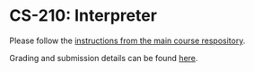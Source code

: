 # CS-210: Interpreter

Please follow the [instructions from the main course
respository](https://gitlab.epfl.ch/lamp/cs-210-functional-programming-2019/blob/master/week12/00-homework9.md).

Grading and submission details can be found [here](https://gitlab.epfl.ch/lamp/cs-210-functional-programming-2019/blob/master/week1/02-grading-and-submission.md).
